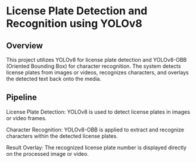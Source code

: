 # License Plate Detection and Recognition using YOLOv8

## Overview

This project utilizes YOLOv8 for license plate detection and YOLOv8-OBB (Oriented Bounding Box) for character recognition. The system detects license plates from images or videos, recognizes characters, and overlays the detected text back onto the media.

## Pipeline

License Plate Detection: YOLOv8 is used to detect license plates in images or video frames.

Character Recognition: YOLOv8-OBB is applied to extract and recognize characters within the detected license plates.

Result Overlay: The recognized license plate number is displayed directly on the processed image or video.
